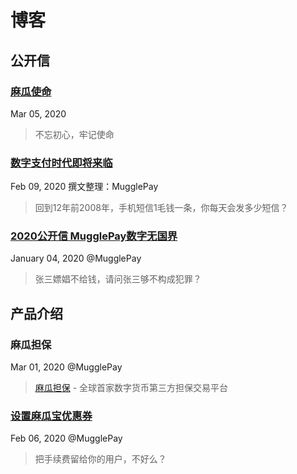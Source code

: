 # 博客

## 公开信

### [麻瓜使命](https://www.youtube.com/watch?v=o4y3sOx_ViU)
Mar 05, 2020
> 不忘初心，牢记使命



### [数字支付时代即将来临](/blogs/DigitalPayment.md)
Feb 09, 2020 撰文整理：MugglePay
> 回到12年前2008年，手机短信1毛钱一条，你每天会发多少短信？

### [2020公开信 MugglePay数字无国界](/blogs/ALetterTo2020.md)
January 04, 2020 @MugglePay 
> 张三嫖娼不给钱，请问张三够不构成犯罪？

## 产品介绍

### 麻瓜担保
Mar 01, 2020 @MugglePay 
> [麻瓜担保](https://danbao.mugglepay.com) - 全球首家数字货币第三方担保交易平台


### [设置麻瓜宝优惠券](/blogs/coupon.md)
Feb 06, 2020 @MugglePay 
> 把手续费留给你的用户，不好么？
